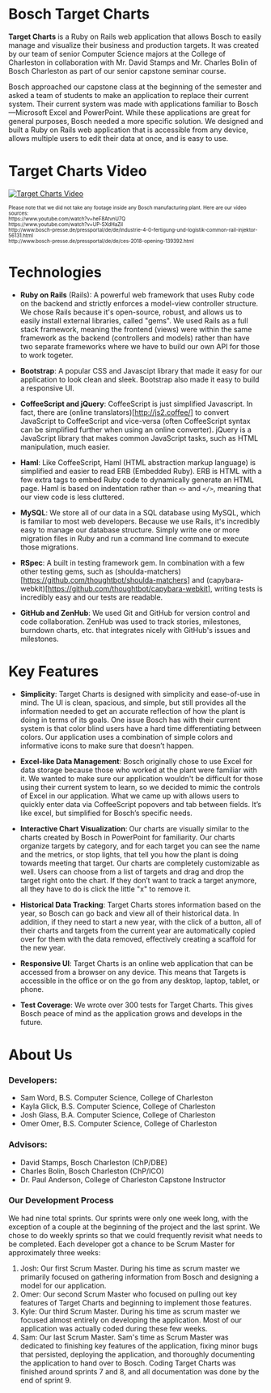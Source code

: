 # Bosch Target Charts
**Target Charts** is a Ruby on Rails web application that allows Bosch to easily manage and visualize their business and production targets. It was created by our team of senior Computer Science majors at the College of Charleston in collaboration with Mr. David Stamps and Mr. Charles Bolin of Bosch Charleston as part of our senior capstone seminar course.

Bosch approached our capstone class at the beginning of the semester and asked a team of students to make an application to replace their current system. Their current system was made with applications familiar to Bosch&mdash;Microsoft Excel and PowerPoint. While these applications are great for general purposes, Bosch needed a more specific solution. We designed and built a Ruby on Rails web application that is accessible from any device, allows multiple users to edit their data at once, and is easy to use.

# Target Charts Video
[![Target Charts Video](https://img.youtube.com/vi/ShAVnZbSqfY/0.jpg)](https://www.youtube.com/watch?v=ShAVnZbSqfY&feature=youtu.be)
<p><sup><small>
  Please note that we did not take any footage inside any Bosch manufacturing plant. Here are our video sources:
<br>
  https://www.youtube.com/watch?v=heF8AtvnU7Q <br>
  https://www.youtube.com/watch?v=UP-SXdHaZiI <br>
  http://www.bosch-presse.de/pressportal/de/de/industrie-4-0-fertigung-und-logistik-common-rail-injektor-56131.html <br>
  http://www.bosch-presse.de/pressportal/de/de/ces-2018-opening-139392.html <br>
</small></sup></p>

# Technologies
* **Ruby on Rails** (Rails): A powerful web framework that uses Ruby code on the backend and strictly enforces a model-view controller structure. We chose Rails because it's open-source, robust, and allows us to easily install external libraries, called "gems". We used Rails as a full stack framework, meaning the frontend (views) were within the same framework as the backend (controllers and models) rather than have two separate frameworks where we have to build our own API for those to work togeter.
* **Bootstrap**: A popular CSS and Javascipt library that made it easy for our application to look clean and sleek. Bootstrap also made it easy to build a responsive UI.

* **CoffeeScript and jQuery**: CoffeeScript is just simplified Javascript. In fact, there are (online translators)[http://js2.coffee/] to convert JavaScript to CoffeeScript and vice-versa (often CoffeeScript syntax can be simplified further when using an online converter). jQuery is a JavaScript library that makes common JavaScript tasks, such as HTML manipulation, much easier.

* **Haml**: Like CoffeeScript, Haml (HTML abstraction markup language) is simplified and easier to read ERB (Embedded Ruby). ERB is HTML with a few extra tags to embed Ruby code to dynamically generate an HTML page. Haml is based on indentation rather than `<>` and `</>`, meaning that our view code is less cluttered.

* **MySQL**: We store all of our data in a SQL database using MySQL, which is familiar to most web developers. Because we use Rails, it's incredibly easy to manage our database structure. Simply write one or more migration files in Ruby and run a command line command to execute those migrations.

* **RSpec**: A built in testing framework gem. In combination with a few other testing gems, such as (shoulda-matchers)[https://github.com/thoughtbot/shoulda-matchers] and (capybara-webkit)[https://github.com/thoughtbot/capybara-webkit], writing tests is incredibly easy and our tests are readable.

* **GitHub and ZenHub**: We used Git and GitHub for version control and code collaboration. ZenHub was used to track stories, milestones, burndown charts, etc. that integrates nicely with GitHub's issues and milestones.

# Key Features
* **Simplicity**: Target Charts is designed with simplicity and ease-of-use in mind. The UI is clean, spacious, and simple, but still provides all the information needed to get an accurate reflection of how the plant is doing in terms of its goals. One issue Bosch has with their current system is that color blind users have a hard time differentiating between colors. Our application uses a combination of simple colors and informative icons to make sure that doesn’t happen.

* **Excel-like Data Management**: Bosch originally chose to use Excel for data storage because those who worked at the plant were familiar with it. We wanted to make sure our application wouldn't be difficult for those using their current system to learn, so we decided to mimic the controls of Excel in our application. What we came up with allows users to quickly enter data via CoffeeScript popovers and tab between fields. It’s like excel, but simplified for Bosch’s specific needs.

* **Interactive Chart Visualization**: Our charts are visually similar to the charts created by Bosch in PowerPoint for familiarity. Our charts organize targets by category, and for each target you can see the name and the metrics, or stop lights, that tell you how the plant is doing towards meeting that target. Our charts are completely customizable as well. Users can choose from a list of targets and drag and drop the target right onto the chart. If they don’t want to track a target anymore, all they have to do is click the little "x" to remove it.

* **Historical Data Tracking**: Target Charts stores information based on the year, so Bosch can go back and view all of their historical data. In addition, if they need to start a new year, with the click of a button, all of their charts and targets from the current year are automatically copied over for them with the data removed, effectively creating a scaffold for the new year.

* **Responsive UI**: Target Charts is an online web application that can be accessed from a browser on any device. This means that Targets is accessible in the office or on the go from any desktop, laptop, tablet, or phone.

* **Test Coverage**: We wrote over 300 tests for Target Charts. This gives Bosch peace of mind as the application grows and develops in the future.

# About Us
### Developers:
* Sam Word, B.S. Computer Science, College of Charleston
* Kayla Glick, B.S. Computer Science, College of Charleston
* Josh Glass, B.A. Computer Science, College of Charleston
* Omer Omer, B.S. Computer Science, College of Charleston

### Advisors:
* David Stamps, Bosch Charleston (ChP/DBE)
* Charles Bolin, Bosch Charleston (ChP/ICO)
* Dr. Paul Anderson, College of Charleston Capstone Instructor

### Our Development Process
We had nine total sprints. Our sprints were only one week long, with the exception of a couple at the beginning of the project and the last sprint. We chose to do weekly sprints so that we could frequently revisit what needs to be completed. Each developer got a chance to be Scrum Master for approximately three weeks:
1. Josh: Our first Scrum Master. During his time as scrum master we primarily focused on gathering information from Bosch and designing a model for our application.
2. Omer: Our second Scrum Master who focused on pulling out key features of Target Charts and beginning to implement those features.
3. Kyle: Our third Scrum Master. During his time as scrum master we focused almost entirely on developing the application. Most of our application was actually coded during these few weeks.
4. Sam: Our last Scrum Master. Sam's time as Scrum Master was dedicated to finishing key features of the application, fixing minor bugs that persisted, deploying the application, and thoroughly documenting the application to hand over to Bosch. Coding Target Charts was finished around sprints 7 and 8, and all documentation was done by the end of sprint 9.

